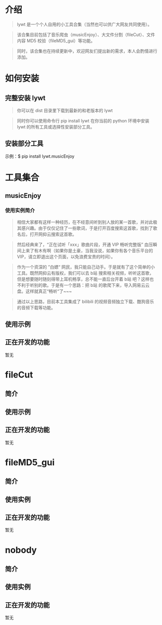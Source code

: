 # 介绍
> lywt 是一个个人自用的小工具合集（当然也可以供广大网友共同使用）。

> 该合集目前包括了音乐爬虫（musicEnjoy）、大文件分割（fileCut）、文件内容 MD5 校验（fileMD5_gui）等功能。

> 同时，该合集也在持续更新中，欢迎网友们提出新的需求，本人会酌情进行添加。



# 如何安装

## 完整安装 lywt

> 你可以在 dist 目录里下载到最新的和老版本的 lywt

> 同时你可以使用命令行 pip install lywt 在你当前的 python 环境中安装 lywt 的所有工具或选择性安装部分工具。



## 安装部分工具

示例：$ pip install lywt.musicEnjoy











# 工具集合



## musicEnjoy
### 使用实例简介
> 相信大家都有这样一种经历，在不经意间听到别人放的某一首歌，并对此极其感兴趣。由于仅仅记住了一些歌词，于是打开百度搜索这首歌，找到了歌名后，打开网抑云搜索这首歌。

> 然后经典来了，“正在试听「xxx」歌曲片段，开通 VIP 畅听完整版” 血压瞬间上来了有木有啊（如果你是土豪，当我没说，如果你有各个音乐平台的VIP，请立即退出这个页面，以免浪费宝贵的时间）。

> 作为一个资深的 ”白嫖“ 网民，我只能自己动手。于是就有了这个简单的小工具。既然网抑云有版权，我们可以去 b站 搜索相关视频，听听这首歌，但是想要随时随刻得带上耳机畅享，总不能一直后台开着 b站 吧？这样也不利于听别的歌。于是有一个思路：把 b站 的歌爬下来，导入网易云云盘。这样就真正“畅听“了~~~

> 通过以上思路，目前本工具集成了 bilibili 的视频音频独立下载、酷狗音乐的音频下载等功能。

[]()

## 使用示例







## 正在开发的功能

暂无



# fileCut

## 简介





## 使用示例





## 正在开发的功能

暂无



# fileMD5_gui

## 简介



## 使用实例





## 正在开发的功能

暂无





# nobody

## 简介





## 使用实例





## 正在开发的功能

暂无
